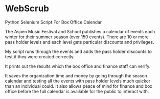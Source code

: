 # WebScrub

Python Selenium Script For Box Office Calendar

The Aspen Music Festival and School publishes a calendar of events each winter for their summer season (over 150 events). There are 10 or more pass holder levels and each level gets particular discounts and privileges. 

My script runs through the events and adds the pass holder discounts to test if they were created correctly. 

It prints out the results which the box office and finance staff can verify.

It saves the organization time and money by going through the season calendar and testing all the events with pass holder levels much quicker than an individual could. It also allows peace of mind for finance and box office before the full calendar 
is available for the public to interact with.
